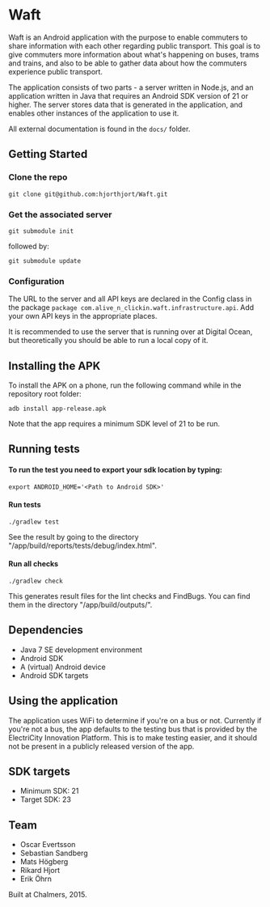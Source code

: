 # Waft

Waft is an Android application with the purpose to enable commuters to share information with each other regarding public transport. This goal is to give commuters more information about what's happening on buses, trams and trains, and also to be able to gather data about how the commuters experience public transport.

The application consists of two parts - a server written in Node.js, and an application written in Java that requires an Android SDK version of 21 or higher. The server stores data that is generated in the application, and enables other instances of the application to use it.

All external documentation is found in the `docs/` folder.

## Getting Started

### Clone the repo
```
git clone git@github.com:hjorthjort/Waft.git
```

### Get the associated server
```
git submodule init
```
followed by:
```
git submodule update
```

### Configuration

The URL to the server and all API keys are declared in the Config class in the package `package com.alive_n_clickin.waft.infrastructure.api`. Add your own API keys in the appropriate places.

It is recommended to use the server that is running over at Digital Ocean, but theoretically you should be able to run a local copy of it.

## Installing the APK

To install the APK on a phone, run the following command while in the repository root folder:

```
adb install app-release.apk
```

Note that the app requires a minimum SDK level of 21 to be run.

## Running tests

#### To run the test you need to export your sdk location by typing:

```
export ANDROID_HOME='<Path to Android SDK>'
```

#### Run tests

```
./gradlew test
```

See the result by going to the directory "/app/build/reports/tests/debug/index.html".

#### Run all checks

```
./gradlew check
```

This generates result files for the lint checks and FindBugs. You can find them in the directory "/app/build/outputs/".

## Dependencies

* Java 7 SE development environment
* Android SDK
* A (virtual) Android device
* Android SDK targets

## Using the application

The application uses WiFi to determine if you're on a bus or not. Currently if you're not a bus, the app defaults to the testing bus that is provided by the ElectriCity Innovation Platform. This is to make testing easier, and it should not be present in a publicly released version of the app.

## SDK targets

* Minimum SDK: 21
* Target SDK: 23 

## Team

* Oscar Evertsson
* Sebastian Sandberg
* Mats Högberg
* Rikard Hjort
* Erik Öhrn

Built at Chalmers, 2015.
